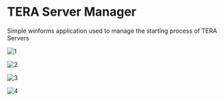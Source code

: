 # TERA Server Manager
Simple winforms application used to manage the starting process of TERA Servers

![1](https://i.ibb.co/cgqBGq4/Screenshot-209.png)

![2](https://i.ibb.co/BLSXxNp/Screenshot-210.png)

![3](https://i.ibb.co/HnQsKrN/Screenshot-211.png)

![4](https://i.ibb.co/YNMKjtS/Screenshot-212.png)
